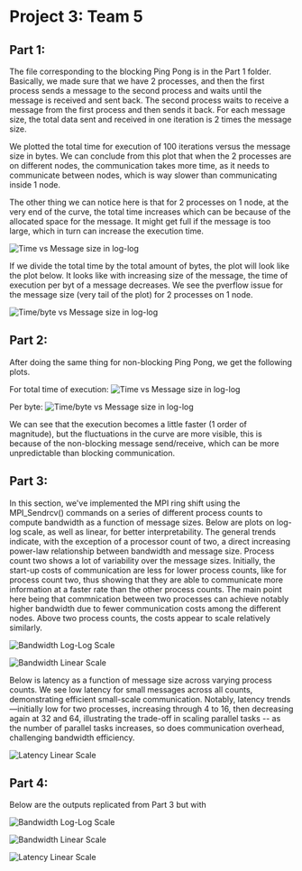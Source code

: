 # Project 3: Team 5

## Part 1:

The file corresponding to the blocking Ping Pong is in the Part 1 folder. Basically, we made sure that we have 2 processes, and then the first process sends a message to the second process and waits until the message is received and sent back. The second process waits to receive a message from the first process and then sends it back. For each message size, the total data sent and received in one iteration is 2 times the message size.

We plotted the total time for execution of 100 iterations versus the message size in bytes. We can conclude from this plot that when the 2 processes are on different nodes, the communication takes more time, as it needs to communicate between nodes, which is way slower than communicating inside 1 node.

The other thing we can notice here is that for 2 processes on 1 node, at the very end of the curve, the total time increases which can be because of the allocated space for the message. It might get full if the message is too large, which in turn can increase the execution time.

![Time vs Message size in log-log](Part1/part1_total.png "Time vs Message size in log-log")

If we divide the total time by the total amount of bytes, the plot will look like the plot below. It looks like with increasing size of the message, the time of execution per byt of a message decreases. We see the pverflow issue for the message size  (very tail of the plot) for 2 processes on 1 node.

![Time/byte vs Message size in log-log](Part1/part1_perbyte.png "Time/byte vs Message size in log-log")

## Part 2:

After doing the same thing for non-blocking Ping Pong, we get the following plots.

For total time of execution:
![Time vs Message size in log-log](Part2/part2_total.png "Time vs Message size in log-log")

Per byte:
![Time/byte vs Message size in log-log](Part2/part2_perbyte.png "Time/byte vs Message size in log-log")

We can see that the execution becomes a little faster (1 order of magnitude), but the fluctuations in the curve are more visible, this is because of the non-blocking message send/receive, which can be more unpredictable than blocking communication.

## Part 3:

In this section, we've implemented the MPI ring shift using the MPI_Sendrcv() commands on a series of different process counts to compute bandwidth as a function of message sizes. Below are plots on log-log scale, as well as linear, for better interpretability. The general trends indicate, with the exception of a processor count of two, a direct increasing power-law relationship between bandwidth and message size. Process count two shows a lot of variability over the message sizes.  Initially, the start-up costs of communication are less for lower process counts, like for process count two, thus showing that they are able to communicate more information at a faster rate than the other process counts.  The main point here being that commnication between two processes can achieve notably higher bandwidth due to fewer communication costs among the different nodes.  Above two process counts, the costs appear to scale relatively similarly.

![Bandwidth Log-Log Scale](Part3/p_3_bdwdth_v_mssgsze_log_log_scale.png "Bandwidth Log-Log Scale")

![Bandwidth Linear Scale](Part3/p_3_bdwdth_v_mssgsze_linear_scale.png "Bandwidth Linear Scale")

Below is latency as a function of message size across varying process counts. We see low latency for small messages across all counts, demonstrating efficient small-scale communication. Notably, latency trends—initially low for two processes, increasing through 4 to 16, then decreasing again at 32 and 64, illustrating the trade-off in scaling parallel tasks -- as the number of parallel tasks increases, so does communication overhead, challenging bandwidth efficiency.

![Latency Linear Scale](Part3/p_3_latency_v_mssgsze_linear_scale.png "Latency Linear Scale")

## Part 4:

Below are the outputs replicated from Part 3 but with 

![Bandwidth Log-Log Scale](Part4/p_4_bdwdth_v_mssgsze_log_log_scale.png "Bandwidth Log-Log Scale for Part 4")

![Bandwidth Linear Scale](Part4/p_4_bdwdth_v_mssgsze_linear_scale.png "Bandwidth Linear Scale for Part 4")

![Latency Linear Scale](Part4/p_4_latency_v_mssgsze_linear_scale.png "Latency Linear Scale for Part 4")
